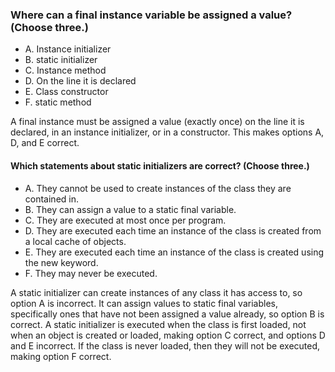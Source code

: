 ### Where can a final instance variable be assigned a value? (Choose three.)
*  A. Instance initializer
*  B. static initializer
*  C. Instance method
*  D. On the line it is declared
*  E. Class constructor
*  F. static method

A final instance must be assigned a value (exactly once) on the line it is declared,
in an instance initializer, or in a constructor. This makes options A, D, and E correct.

#### Which statements about static initializers are correct? (Choose three.)
* A. They cannot be used to create instances of the class they are contained in.
* B. They can assign a value to a static final variable.
* C. They are executed at most once per program.
* D. They are executed each time an instance of the class is created from a local cache of objects.
* E. They are executed each time an instance of the class is created using the new keyword.
* F. They may never be executed.

A static initializer can create instances of any class it has access to,
so option A is incorrect. It can assign values to static final variables,
specifically ones that have not been assigned a value already,
so option B is correct. A static initializer is executed
when the class is first loaded, not when an object is created or loaded,
making option C correct, and options D and E incorrect.
If the class is never loaded, then they will not be executed,
making option F correct.
